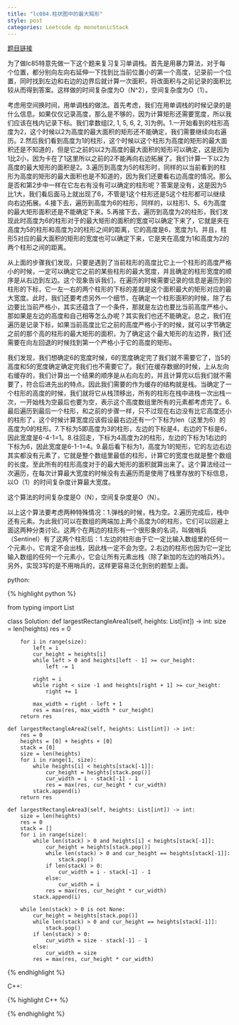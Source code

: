 ```yaml
---
title: "lc084.柱状图中的最大矩形"
style: post
categories: Leetcode dp monotonicStack
---
```


[题目链接](https://leetcode-cn.com/problems/largest-rectangle-in-histogram/)

为了做lc85特意先做一下这个题来复习复习单调栈。首先是用暴力算法，对于每个位置，都分别向左向右延伸一下找到比当前位置小的第一个高度，记录前一个位置，同时找到左边和右边的边界后就计算一次面积，将改面积与之前记录的面积比较从而得到答案。这样做的时间复杂度为O（N^2），空间复杂度为O（1）。

考虑用空间换时间，用单调栈的做法。首先考虑，我们在用单调栈的时候记录的是什么信息。如果仅仅记录高度，那么是不够的，因为计算矩形还需要宽度，所以我们应该在栈内记录下标。我们拿数组[2, 1, 5, 6, 2, 3]为例。1.一开始看到的柱形高度为2，这个时候以2为高度的最大面积的矩形还不能确定，我们需要继续向右遍历。2.然后我们看到高度为1的柱形，这个时候以这个柱形为高度的矩形的最大面积还是不知道的，但是它之前的以2为高度的最大面积的矩形可以确定，这是因为1比2小，因为卡在了1这里所以之前的2不能再向右边拓展了。我们计算一下以2为高度的最大矩形的面积是2。3.遍历到高度为5的柱形时，同样的以当前看到的柱形为高度的矩形的最大面积也是不知道的，因为我们还要看右边高度的情况。那么是否和第2步中一样在它左右有没有可以确定的柱形呢？答案是没有，这是因为5比1大，我们看后面马上就出现了6，不管是1这个柱形还是5这个柱形都可以继续向右边拓展。4.接下去，遍历到高度为6的柱形，同样的，以柱形1、5、6为高度的最大矩形面积还是不能确定下来。5.再接下去，遍历到高度为2的柱形，我们发现此时高度为6的柱形对于的最大矩形的面积的宽度可以确定下来了，它就是夹在高度为5的柱形和高度为2的柱形之间的距离，它的高度是6，宽度为1。并且，柱形5对应的最大面积的矩形的宽度也可以确定下来，它是夹在高度为1和高度为2的两个柱形之间的距离。

从上面的步骤我们发现，只要是遇到了当前柱形的高度比它上一个柱形的高度严格小的时候，一定可以确定它之前的某些柱形的最大宽度，并且确定的柱形宽度的顺序是从右边到左边。这个现象告诉我们，在遍历的时候需要记录的信息是遍历到的柱形的下标，它一左一右的两个柱形的下标的差就是这个面积最大的矩形对应的最大宽度。此时，我们还要考虑另外一个细节，在确定一个柱形面积的时候，除了右边要比当前严格小，其实还蕴含了一个条件，那就是左边也要比当前高度严格小。那如果是左边的高度和自己相等怎么办呢？其实我们也还不能确定。总之，我们在遍历是记录下标，如果当前高度比它之前的高度严格小于的时候，就可以字节确定之前的那个高的柱形的最大矩形的面积，为了确定这个最大矩形的左边界，我们还需要在向左回退的时候找到第一个严格小于它的高度的矩形。

我们发现，我们想确定6的宽度时候，6的宽度确定完了我们就不需要它了，当5的高度和5的宽度确定确定完我们也不需要它了。我们在缓存数据的时候，上从左向右缓存的，我们计算出一个结果的顺序是从右向左的，并且计算完以后我们就不需要了，符合后进先出的特点。因此我们需要的作为缓存的结构就是栈。当确定了一个柱形的高度的时候，我们就将它从栈顶移出，所有的柱形在栈中进栈一次出栈一次，一开始栈为空最后也要为空，表示这个高度数组里所有的元素都考虑完了。6.最后遍历到最后一个柱形，和之前的步骤一样，只不过现在右边没有比它高度还小的柱形了，这个时候计算宽度应该假设最右边还有一个下标为len（这里为6）的高度为0的柱形。7.下标为5即高度为3的柱形，左边的下标是4，右边的下标是6，因此宽度是6-4-1=1。8.往回走，下标为4高度为2的柱形，左边的下标为1右边的下标为6，因此宽度是6-1-1=4。9.最后看下标为1，高度为1的矩形，它的左边右边其实都没有元素了，它就是整个数组里最低的柱形，计算它的宽度也就是整个数组的长度。至此所有的柱形高度对于的最大矩形的面积就算出来了。这个算法经过一次遍历，在每次计算最大宽度的时候没有去遍历而是使用了栈里存放的下标信息，以O（1）的时间复杂度计算最大宽度。

这个算法的时间复杂度是O（N），空间复杂度是O（N）。

以上这个算法要考虑两种特殊情况：1.弹栈的时候，栈为空。2.遍历完成后，栈中还有元素。为此我们可以在数组的两端加上两个高度为0的柱形，它们可以回避上面这两种分类讨论。这两个在两边的柱形有一个很形象的名词，叫做哨兵（Sentinel）有了这两个柱形后：1.左边的柱形由于它一定比输入数组里的任何一个元素小，它肯定不会出栈，因此栈一定不会为空。2.右边的柱形也因为它一定比输入数组的任何一个元素小，它会让所有元素出栈（除了新加的左边的哨兵外）。另外，实现3写的是不用哨兵的，这样更容易泛化到别的题型上面。

python:

{% highlight python %}

from typing import List

class Solution:
    def largestRectangleArea1(self, heights: List[int]) -> int:
        size = len(heights)
        res = 0

        for i in range(size):
            left = i
            cur_height = heights[i]
            while left > 0 and heights[left - 1] >= cur_height:
                left -= 1
            
            right = i
            while right < size -1 and heights[right + 1] >= cur_height:
                right += 1

            max_width = right - left + 1
            res = max(res, max_width * cur_height)
        return res
		
    def largestRectangleArea2(self, heights: List[int]) -> int:
        res = 0
        heights = [0] + heights + [0]
        stack = [0]
        size = len(heights)
        for i in range(1, size):
            while heights[i] < heights[stack[-1]]:
                cur_height = heights[stack.pop()]
                cur_width = i - stack[-1] - 1
                res = max(res, cur_height * cur_width)
            stack.append(i)
        return res
				
    def largestRectangleArea3(self, heights: List[int]) -> int:
        size = len(heights)
        res = 0
        stack = []
        for i in range(size):
            while len(stack) > 0 and heights[i] < heights[stack[-1]]:
                cur_height = heights[stack.pop()]
                while len(stack) > 0 and cur_height == heights[stack[-1]]:
                    stack.pop()
                if len(stack) > 0:
                    cur_width = i - stack[-1] - 1
                else:
                    cur_width = i
                res = max(res, cur_height * cur_width)
            stack.append(i)

        while len(stack) > 0 is not None:
            cur_height = heights[stack.pop()]
            while len(stack) > 0 and cur_height == heights[stack[-1]]:
                stack.pop()
            if len(stack) > 0:
                cur_width = size - stack[-1] - 1
            else:
                cur_width = size
            res = max(res, cur_height * cur_width)

{% endhighlight %}

C++:

{% highlight C++ %}



{% endhighlight %}
